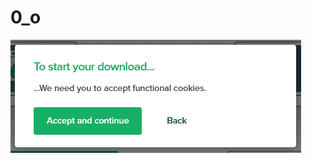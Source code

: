 # 0_o

!["To start your download we need you to accept functional cookies"](/public/post-img/cookies-to-download.png)